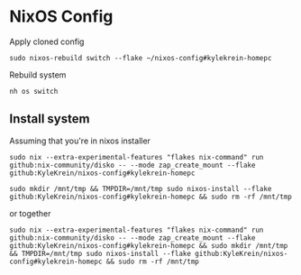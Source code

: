 # NixOS Config

Apply cloned config
~~~
sudo nixos-rebuild switch --flake ~/nixos-config#kylekrein-homepc
~~~

Rebuild system
~~~
nh os switch
~~~

## Install system
Assuming that you're in nixos installer
~~~
sudo nix --extra-experimental-features "flakes nix-command" run github:nix-community/disko -- --mode zap_create_mount --flake github:KyleKrein/nixos-config#kylekrein-homepc
~~~

~~~
sudo mkdir /mnt/tmp && TMPDIR=/mnt/tmp sudo nixos-install --flake github:KyleKrein/nixos-config#kylekrein-homepc && sudo rm -rf /mnt/tmp
~~~

or together
~~~
sudo nix --extra-experimental-features "flakes nix-command" run github:nix-community/disko -- --mode zap_create_mount --flake github:KyleKrein/nixos-config#kylekrein-homepc && sudo mkdir /mnt/tmp && TMPDIR=/mnt/tmp sudo nixos-install --flake github:KyleKrein/nixos-config#kylekrein-homepc && sudo rm -rf /mnt/tmp
~~~
